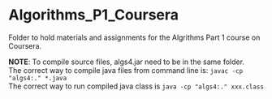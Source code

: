 # Algorithms_P1_Coursera
Folder to hold materials and assignments for the Algrithms Part 1 course on Coursera.

**NOTE**: To compile source files, algs4.jar need to be in the same folder.  
The correct way to compile java files from command line is: ```javac -cp "algs4:." *.java```  
The correct way to run compiled java class is ```java -cp "algs4:." xxx.class```
